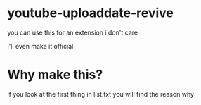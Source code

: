 # youtube-uploaddate-revive
you can use this for an extension i don't care

i'll even make it official
# Why make this?

if you look at the first thing in list.txt you will find the reason why
